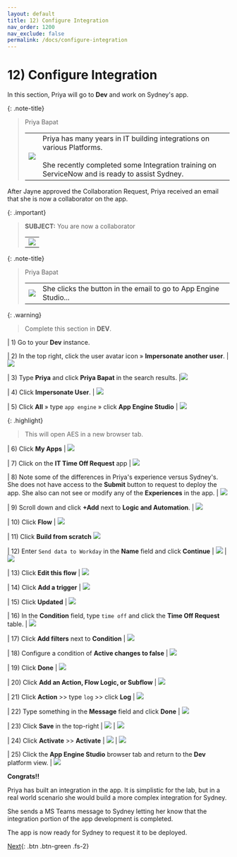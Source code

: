```yaml
---
layout: default
title: 12) Configure Integration
nav_order: 1200
nav_exclude: false
permalink: /docs/configure-integration
---
```


# 12) Configure Integration

In this section, Priya will go to **Dev** and work on Sydney's app.

{: .note-title}
> Priya Bapat
> <table>
> <tbody>
> <tr>
> <td>
> <img src="https://creatorworkflowsnow.github.io/lab-aemc-utah/assets/images/Priya_Bapat.png" />
> </td>
> <td>
> Priya has many years in IT building integrations on various Platforms.<br/>
> <br/>
> She recently completed some Integration training on ServiceNow and is ready to assist Sydney.<br/>
> </td>
> </tr>
> </tbody>
> </table>

After Jayne approved the Collaboration Request, Priya received an email that she is now a collaborator on the app.

{: .important}
> **SUBJECT:** You are now a collaborator
> <table>
> <tbody>
> <tr>
> <td>
> <img src="https://creatorworkflowsnow.github.io/lab-aemc-utah/assets/images/2023-07-11-20-59-36.png">
> </td>
> </tr>
> </tbody>
> </table>


{: .note-title}
> Priya Bapat
> <table>
> <tbody>
> <tr>
> <td>
> <img src="https://creatorworkflowsnow.github.io/lab-aemc-utah/assets/images/Priya_Bapat.png" />
> </td>
> <td>
> She clicks the button in the email to go to App Engine Studio...<br/>
> </td>
> </tr>
> </tbody>
> </table>

{: .warning}
> Complete this section in **DEV**.

| 1) Go to your **Dev** instance.

| 2) In the top right, click the user avatar icon » **Impersonate another user**.
| ![](../assets/images/2023-07-11-20-50-38.png)

| 3) Type **Priya** and click **Priya Bapat** in the search results.
|![](../assets/images/2023-07-11-20-56-14.png)

| 4) Click **Impersonate User**. 
| ![](../assets/images/2023-03-14-12-34-24.png)

| 5) Click **All** » type ```app engine``` » click **App Engine Studio**
| ![](../assets/images/2023-07-11-17-18-49.png)

{: .highlight}
> This will open AES in a new browser tab.

| 6) Click **My Apps** 
| ![](../assets/images/2023-07-11-21-26-37.png)

| 7) Click on the **IT Time Off Request** app
| ![](../assets/images/2023-07-11-21-27-20.png)

| 8) Note some of the differences in Priya's experience versus Sydney's. She does not have access to the **Submit** button to request to deploy the app.  She also can not see or modify any of the **Experiences** in the app. 
| ![](../assets/images/2023-07-11-21-29-13.png)

| 9) Scroll down and click **+Add** next to **Logic and Automation**.
| ![](../assets/images/2023-07-11-21-31-14.png)

| 10) Click **Flow**
| ![](../assets/images/2023-07-11-21-31-35.png)

| 11) Click **Build from scratch**
![](../assets/images/2023-07-11-21-31-59.png)

| 12) Enter ```Send data to Workday``` in the **Name** field and click **Continue**
| ![](../assets/images/2023-07-11-21-34-10.png)
| ![](../assets/images/2023-07-11-21-34-43.png)

| 13) Click **Edit this flow**
| ![](../assets/images/2023-07-11-21-35-23.png)

| 14) Click **Add a trigger**
| ![](../assets/images/2023-07-11-21-36-31.png)

| 15) Click **Updated**
| ![](../assets/images/2023-07-11-21-37-01.png)

| 16) In the **Condition** field, type ```time off``` and click the **Time Off Request** table.
| ![](../assets/images/2023-07-11-21-37-53.png)

| 17) Click **Add filters** next to **Condition**
| ![](../assets/images/2023-07-11-21-45-26.png)

| 18) Configure a condition of **Active changes to false**
| ![](../assets/images/2023-07-11-21-47-04.png)

| 19) Click **Done**
| ![](../assets/images/2023-07-11-21-38-16.png)

| 20) Click **Add an Action, Flow Logic, or Subflow**
| ![](../assets/images/2023-07-11-21-38-51.png)

| 21) Click **Action** >> type ```log``` >> click **Log**
| ![](../assets/images/2023-07-11-21-43-05.png)

| 22) Type something in the **Message** field and click **Done**
| ![](../assets/images/2023-07-11-21-44-16.png)

| 23) Click **Save** in the top-right
| ![](../assets/images/2023-07-11-21-44-55.png)
| ![](../assets/images/2023-07-11-21-47-29.png)

| 24) Click **Activate** >> **Activate**
| ![](../assets/images/2023-07-11-21-48-02.png)
| ![](../assets/images/2023-07-11-21-48-50.png)

| 25) Click the **App Engine Studio** browser tab and return to the **Dev** platform view.
| ![](../assets/images/2023-07-11-21-52-42.png)

**Congrats!!** 

Priya has built an integration in the app. It is simplistic for the lab, but in a real world scenario she would build a more complex integration for Sydney. 

She sends a MS Teams message to Sydney letting her know that the integration portion of the app development is completed. 

The app is now ready for Sydney to request it to be deployed. 

[Next](/lab-aemc-utah/docs/deployment-request){: .btn .btn-green .fs-2}